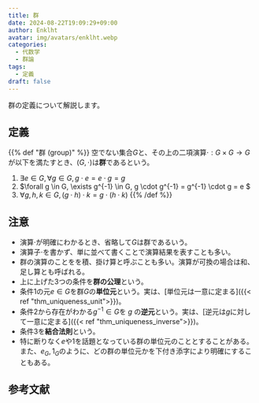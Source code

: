 ```yaml
---
title: 群
date: 2024-08-22T19:09:29+09:00
author: Enklht
avatar: img/avatars/enklht.webp
categories:
  - 代数学
  - 群論
tags:
  - 定義
draft: false
---
```


群の定義について解説します。

<!--more-->

## 定義

{{% def "群 (group)" %}}
空でない集合$G$と、その上の二項演算$\cdot: G \times G \to G$が以下を満たすとき、$(G, \cdot)$は**群**であるという。

1. $\exists e \in G, \forall g \in G, g \cdot e = e \cdot g = g$
2. $\forall g \in G, \exists g^{-1} \in G, g \cdot g^{-1} = g^{-1} \cdot g = e $
3. $\forall g, h, k \in G, (g \cdot h) \cdot k = g \cdot (h \cdot k)$
{{% /def %}}

## 注意

- 演算$\cdot$が明確にわかるとき、省略して$G$は群であるいう。
- 演算子$\cdot$を書かず、単に並べて書くことで演算結果を表すことも多い。
- 群の演算のことをを積、掛け算と呼ぶことも多い。演算が可換の場合は和、足し算とも呼ばれる。
- 上に上げた3つの条件を**群の公理**という。
- 条件1の元$e \in G$を群$G$の**単位元**という。実は、[単位元は一意に定まる]({{< ref "thm_uniqueness_unit">}})。
- 条件2から存在がわかる$g^{-1} \in G$を $g$ の**逆元**という。実は、[逆元は$g$に対して一意に定まる]({{< ref "thm_uniqueness_inverse">}})。
- 条件3を**結合法則**という。
- 特に断りなく$e$や$1$を話題となっている群の単位元のこととすることがある。また、$e_G, 1_G$のように、どの群の単位元かを下付き添字により明確にすることもある。

## 参考文献
